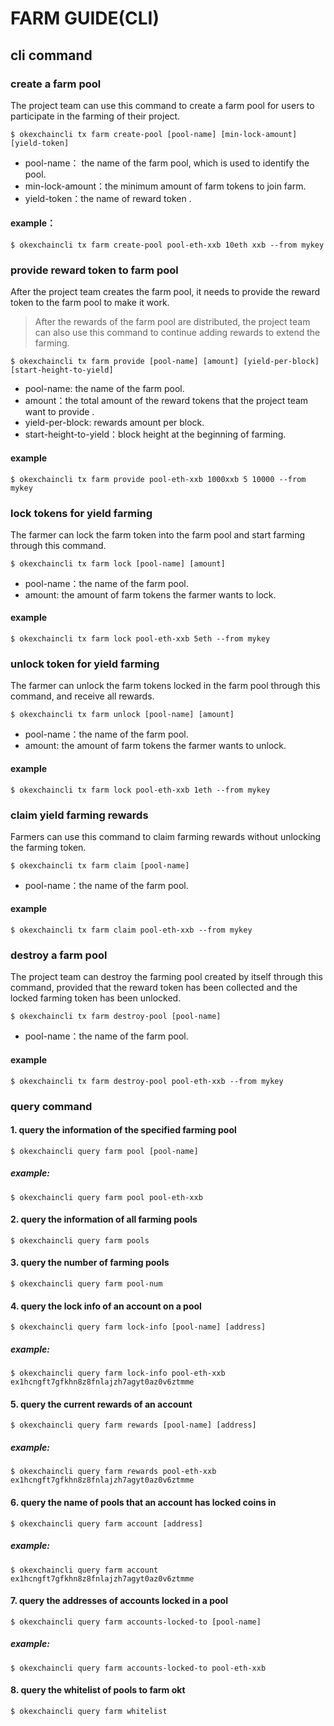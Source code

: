 # FARM GUIDE(CLI)

## cli command

### create a farm pool

The project team can use this command to create a farm pool for users to participate in the farming of their project. 

```shell
$ okexchaincli tx farm create-pool [pool-name] [min-lock-amount] [yield-token]
```

- pool-name： the name of the farm pool, which is used to identify the pool.
- min-lock-amount：the minimum amount of farm tokens to join farm.
- yield-token：the name of reward token .

#### example：

```shell
$ okexchaincli tx farm create-pool pool-eth-xxb 10eth xxb --from mykey
```



### provide reward token to farm pool

After the project team creates the farm pool, it needs to provide the reward token to the farm pool to make it work. 

> After the rewards of the farm pool are distributed, the project team can also use this command to continue adding rewards to extend the farming.

```shell
$ okexchaincli tx farm provide [pool-name] [amount] [yield-per-block] [start-height-to-yield]
```

- pool-name: the name of the farm pool.
- amount：the total amount of  the reward tokens that the project team want to provide .
- yield-per-block: rewards amount per block.
- start-height-to-yield：block height at the beginning of farming.

#### example

```shell
$ okexchaincli tx farm provide pool-eth-xxb 1000xxb 5 10000 --from mykey
```



### lock tokens for yield farming

The farmer can lock the farm token into the farm pool and start farming through this command. 

```shell
$ okexchaincli tx farm lock [pool-name] [amount]
```

- pool-name：the name of the farm pool.
- amount:  the amount of farm tokens the farmer wants to lock.

#### example

```shell
$ okexchaincli tx farm lock pool-eth-xxb 5eth --from mykey
```



### unlock token for yield farming

The farmer can unlock the farm tokens locked in the farm pool through this command, and receive all rewards. 

```shell
$ okexchaincli tx farm unlock [pool-name] [amount]
```

- pool-name：the name of the farm pool.
- amount: the amount of farm tokens the farmer wants to unlock.

#### example

```shell
$ okexchaincli tx farm lock pool-eth-xxb 1eth --from mykey
```



### claim yield farming rewards

Farmers can use this command to claim farming rewards without unlocking the farming token.

```shell
$ okexchaincli tx farm claim [pool-name]
```

- pool-name：the name of the farm pool.

#### example

```shell
$ okexchaincli tx farm claim pool-eth-xxb --from mykey
```



### destroy a farm pool

The project team can destroy the farming pool created by itself through this command, provided that the reward token has been collected and the locked farming token has been unlocked. 

```shell
$ okexchaincli tx farm destroy-pool [pool-name]
```

- pool-name：the name of the farm pool.

#### example

```shell
$ okexchaincli tx farm destroy-pool pool-eth-xxb --from mykey
```



### query command

#### 1. query the information of the specified farming pool

```shell
$ okexchaincli query farm pool [pool-name]
```

##### example:

```shell
$ okexchaincli query farm pool pool-eth-xxb
```



#### 2. query the information of all farming pools

```shell
$ okexchaincli query farm pools
```



#### 3. query the number of farming pools

```shell
$ okexchaincli query farm pool-num
```



#### 4. query the lock info of an account on a pool

```shell
$ okexchaincli query farm lock-info [pool-name] [address]
```

##### example:

```shell
$ okexchaincli query farm lock-info pool-eth-xxb ex1hcngft7gfkhn8z8fnlajzh7agyt0az0v6ztmme
```



#### 5. query the current rewards of an account

```shell
$ okexchaincli query farm rewards [pool-name] [address]
```

##### example:

```shell
$ okexchaincli query farm rewards pool-eth-xxb ex1hcngft7gfkhn8z8fnlajzh7agyt0az0v6ztmme
```



#### 6. query the name of pools that an account has locked coins in

```shell
$ okexchaincli query farm account [address]
```

##### example:

```shell
$ okexchaincli query farm account ex1hcngft7gfkhn8z8fnlajzh7agyt0az0v6ztmme
```



#### 7. query the addresses of accounts locked in a pool

```shell
$ okexchaincli query farm accounts-locked-to [pool-name]
```

##### example:

```shell
$ okexchaincli query farm accounts-locked-to pool-eth-xxb
```



#### 8. query the whitelist of pools to farm okt

```shell
$ okexchaincli query farm whitelist
```

